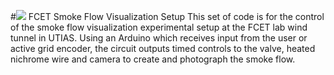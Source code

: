 #![](/FCET_SmokeFlow/FCET_Logo.png) FCET Smoke Flow Visualization Setup
This set of code is for the control of the smoke flow visualization experimental setup at the FCET lab wind tunnel in UTIAS. 
Using an Arduino which receives input from the user or active grid encoder, the circuit outputs timed controls to the valve, heated nichrome wire and camera to create and photograph the smoke flow.
